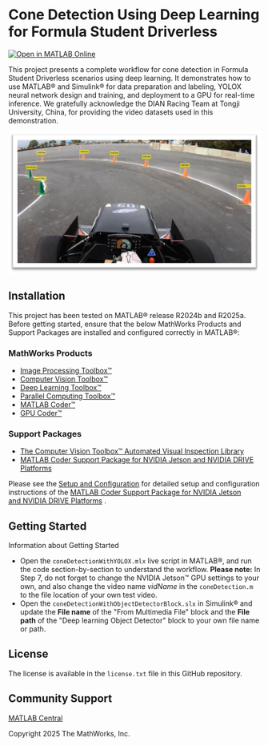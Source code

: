 # Cone Detection Using Deep Learning for Formula Student Driverless 
<!-- This is the "Title of the contribution" that was approved during the Community Contribution Review Process --> 

[![Open in MATLAB Online](https://www.mathworks.com/images/responsive/global/open-in-matlab-online.svg)](https://matlab.mathworks.com/open/github/v1?repo=matlab-deep-learning/Cone-Detection-Using-Deep-Learning-for-Formula-Student-Driverless)
<!-- Add the "File Exchange" icon to the README if this repo also appears on File Exchange via the "Connect to GitHub" feature --> 
<!-- Add the "Open in MATLAB Online" icon to the README to open a particular file on MATLAB Online --> 

This project presents a complete workflow for cone detection in Formula Student Driverless scenarios using deep learning. It demonstrates how to use MATLAB® and Simulink® for data preparation and labeling, YOLOX neural network design and training, and deployment to a GPU for real-time inference. We gratefully acknowledge the DIAN Racing Team at Tongji University, China, for providing the video datasets used in this demonstration. 

![ss](snapshot.png)

<!--- Please remember to delete all template related text that you are not using within your README.md ---> 

## Installation 
This project has been tested on MATLAB® release R2024b and R2025a. Before getting started, ensure that the below MathWorks Products and Support Packages are installed and configured correctly in MATLAB®: 
### MathWorks Products
* [Image Processing Toolbox™](https://www.mathworks.com/products/image-processing.html)
* [Computer Vision Toolbox™](https://www.mathworks.com/products/computer-vision.html)
* [Deep Learning Toolbox™](https://www.mathworks.com/products/deep-learning.html)
* [Parallel Computing Toolbox™](https://www.mathworks.com/products/parallel-computing.html)
* [MATLAB Coder™](https://www.mathworks.com/products/matlab-coder.html)
* [GPU Coder™](https://www.mathworks.com/products/gpu-coder.html)
### Support Packages
* [The Computer Vision Toolbox™ Automated Visual Inspection Library](https://www.mathworks.com/matlabcentral/fileexchange/116555-automated-visual-inspection-library-for-computer-vision-toolbox) 
* [MATLAB Coder Support Package for NVIDIA Jetson and NVIDIA DRIVE Platforms](https://www.mathworks.com/matlabcentral/fileexchange/68644-matlab-coder-support-package-for-nvidia-jetson-and-nvidia-drive-platforms) 

Please see the [Setup and Configuration](https://www.mathworks.com/help/coder/setup-and-configuration.html) for detailed setup and configuration instructions of the [MATLAB Coder Support Package for NVIDIA Jetson and NVIDIA DRIVE Platforms](https://www.mathworks.com/matlabcentral/fileexchange/68644-matlab-coder-support-package-for-nvidia-jetson-and-nvidia-drive-platforms) . 
<!--- Make sure you have a Installation.md document in the Documentation folder if you are to follow this formatting.  You can choose your own folder formatting if you prefer --->


## Getting Started 
Information about Getting Started
<!--- List or link to any relevent Documentation to help the user Get Started --->
* Open the `coneDetectionWithYOLOX.mlx` live script in MATLAB®, and run the code section-by-section to understand the workflow. **Please note:** In Step 7, do not forget to change the NVIDIA Jetson™ GPU settings to your own, and also change the video name *vidName* in the `coneDetection.m` to the file location of your own test video. 
* Open the `coneDetectionWithObjectDetectorBlock.slx` in Simulink® and update the **File name** of the "From Multimedia File" block and the **File path** of the "Deep learning Object Detector" block to your own file name or path.

## License
<!--- Make sure you have a License.txt within your Repo --->

The license is available in the `license.txt` file in this GitHub repository.

## Community Support
[MATLAB Central](https://www.mathworks.com/matlabcentral)

Copyright 2025 The MathWorks, Inc.

<!--- Do not forget to the add the SECURITY.md to this repo --->
<!--- Add Topics #Topics to your Repo such as #MATLAB  --->

<!--- This is my comment --->

<!-- Include any Trademarks if this is the first time mentioning trademarked products (For Example:  MATLAB&reg; Simulink&reg; Trademark&trade; Simulink Test&#8482;) --> 

